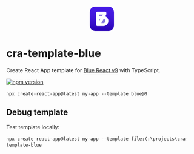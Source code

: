 <p align="center">
<img src="https://raw.githubusercontent.com/bruegmann/blue-react/master/public/logo192.png" alt="Blue Icon" width="64px" height="64px">
</p>

# cra-template-blue

Create React App template for [Blue React v9](https://bruegmann.github.io/blue-react/v9/) with TypeScript.

[![npm version](https://img.shields.io/npm/v/cra-template-blue)](https://www.npmjs.com/package/cra-template-blue)

```
npx create-react-app@latest my-app --template blue@9
```

## Debug template

Test template locally:

```
npx create-react-app@latest my-app --template file:C:\projects\cra-template-blue
```
